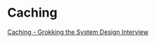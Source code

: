 # Caching

[Caching - Grokking the System Design Interview](https://www.educative.io/courses/grokking-the-system-design-interview/3j6NnJrpp5p)